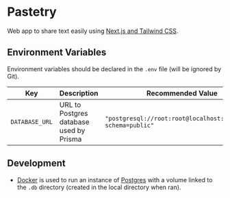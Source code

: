 # Pastetry

Web app to share text easily using [Next.js and Tailwind CSS](https://tailwindcss.com/docs/guides/nextjs).

## Environment Variables

Environment variables should be declared in the `.env` file (will be ignored by Git).

| Key            | Description                             | Recommended Value                                            |
| -------------- | --------------------------------------- | ------------------------------------------------------------ |
| `DATABASE_URL` | URL to Postgres database used by Prisma | `"postgresql://root:root@localhost:5432/mydb?schema=public"` |

## Development

- [Docker](https://www.docker.com/) is used to run an instance of [Postgres](https://hub.docker.com/_/postgres) with a volume linked to the `.db` directory (created in the local directory when ran).
